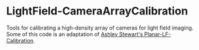 # LightField-CameraArrayCalibration
Tools for calibrating a high-density array of cameras for light field imaging. Some of this code is an adaptation of [Ashley Stewart's Planar-LF-Calibration](https://github.com/astewartau/Planar-LF-Calibration).
